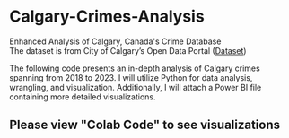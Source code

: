 # Calgary-Crimes-Analysis
Enhanced Analysis of Calgary, Canada's Crime Database \
The dataset is from City of Calgary’s Open Data Portal ([Dataset](https://data.calgary.ca/Health-and-Safety/Community-Crime-Statistics/78gh-n26t/about_data))

The following code presents an in-depth analysis of Calgary crimes spanning from 2018 to 2023. I will utilize Python for data analysis, wrangling, and visualization. Additionally, I will attach a Power BI file containing more detailed visualizations.

## Please view "Colab Code" to see visualizations
